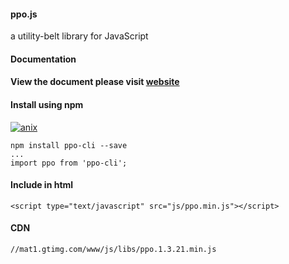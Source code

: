 #### ppo.js

a utility-belt library for JavaScript

#### Documentation

#### View the document please visit [website](https://turalyon.ahthw.com/ppo/)

#### Install using npm 
[![anix](https://nodei.co/npm/ppo-cli.png)](https://npmjs.org/package/ppo-cli)

``` 
npm install ppo-cli --save
... 
import ppo from 'ppo-cli';
```

#### Include in html
``` 
<script type="text/javascript" src="js/ppo.min.js"></script> 
```

#### CDN
``` 
//mat1.gtimg.com/www/js/libs/ppo.1.3.21.min.js
```